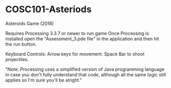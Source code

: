 # COSC101-Asteriods
Asteroids Game (2018)


Requires Processing 3.3.7 or newer to run game
Once Processing is installed open the "Assessment_3.pde file" in the application 
and then hit the run button.

Keyboard Controls:
Arrow keys for movement.
Space Bar to shoot projectiles.

"Note: Processing uses a simplified version of Java programming language in case you don't fully understand that code, 
although all the same logic still applies so I'm sure you'll be alright."
